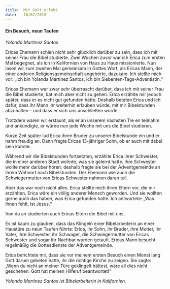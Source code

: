 ```yaml
---
title:  Mit Gott erlebt
date:   16/02/2018
---
```


#### Ein Besuch, neun Taufen

_Yolanda Martinez Santos_

Ericas Ehemann schien nicht sehr glücklich darüber zu sein, dass ich mit seiner Frau die Bibel studierte. Zwei Wochen zuvor war ich Erica zum ersten Mal begegnet, als ich in Kalifornien von Haus zu Haus missionierte. Nun lasen wir zum zweiten Mal gemeinsam in Gottes Wort, als Ericas Mann, der einer anderen Religionsgemeinschaft angehörte, dazukam. Ich stellte mich vor: „Ich bin Yolanda Martinez Santos, ich bin Siebenten-Tags-Adventistin.“

Ericas Ehemann war zwar sehr überrascht darüber, dass ich mit seiner Frau die Bibel studierte, bat mich aber nicht zu gehen. Erica erzählte mir jedoch später, dass er es nicht gut gefunden hätte. Deshalb beteten Erica und ich dafür, dass ihr Mann ihr weiterhin erlauben würde, mit mir Bibelstunden abzuhalten – und dass er sich uns anschließen würde.

Trotzdem waren wir erstaunt, als er an unserem nächsten Tre en teilnahm und ankündigte, er würde nun jede Woche mit uns die Bibel studieren.

Kurze Zeit später lud Erica ihren Bruder zu unserer Bibelstunde ein und er nahm freudig an. Dann fragte Ericas 13-jähriger Sohn, ob er auch mit dabei sein könnte.

Während wir die Bibelstunden fortsetzten, erzählte Erica ihrer Schwester, die in einer anderen Stadt wohnte, was sie gelernt hatte. Ihre Schwester wollte mehr darüber hören; deshalb fragte sie bei der Adventgemeinde an ihrem Wohnort nach Bibelstunden. Der Ehemann wie auch die Schwiegermutter von Ericas Schwester nahmen daran teil.

Aber das war noch nicht alles. Erica stellte mich ihren Eltern vor, die mir erzählten, Erica wäre ein völlig anderer Mensch geworden. Und sie wollten gerne auch das haben, was Erica gefunden hatte. Ich antwortete: „Was Ihnen fehlt, ist Jesus.“

Von da an studierten auch Ericas Eltern die Bibel mit uns.

Es ist kaum zu glauben, dass das Klingeln einer Bibelarbeiterin an einer Haustüre zu neun Taufen führte: Erica, ihr Sohn, ihr Bruder, ihre Mutter, ihr Vater, ihre Schwester, ihr Schwager, die Schwiegermutter von Ericas Schwester und sogar ihr Nachbar wurden getauft. Ericas Mann besucht regelmäßig die Gottesdienste der Adventgemeinde.

Erica berichtete mir, dass sie vor meinem ersten Besuch einen Monat lang Gott darum gebeten hatte, ihr die richtige Kirche zu zeigen. Sie sagte: „Wenn du nicht an meiner Türe geklingelt hättest, wäre all dies nicht geschehen. Gott hat meinen Hilferuf beantwortet!“

_Yolanda Martinez Santos ist Bibelarbeiterin in Kalifornien._